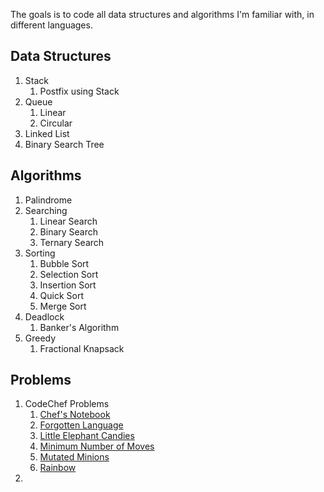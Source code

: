 ﻿The goals is to code all data structures and algorithms I'm familiar with, in different languages.

## Data Structures

1. Stack
    1. Postfix using Stack
1. Queue
    1. Linear
    1. Circular
1. Linked List
1. Binary Search Tree

## Algorithms

1. Palindrome
1. Searching 
    1. Linear Search
    1. Binary Search
    1. Ternary Search
1. Sorting
    1. Bubble Sort
    1. Selection Sort
    1. Insertion Sort
    1. Quick Sort
    1. Merge Sort
1. Deadlock
    1. Banker's Algorithm
1. Greedy
    1. Fractional Knapsack

## Problems

1. CodeChef Problems
    1. [Chef's Notebook](https://www.codechef.com/problems/CNOTE)
    1. [Forgotten Language](https://www.codechef.com/problems/FRGTNLNG)
    1. [Little Elephant Candies](https://www.codechef.com/problems/LECANDY)
    1. [Minimum Number of Moves](https://www.codechef.com/problems/SALARY)
    1. [Mutated Minions](https://www.codechef.com/problems/CHN15A)
    1. [Rainbow](https://www.codechef.com/problems/RAINBOWA)
1. 